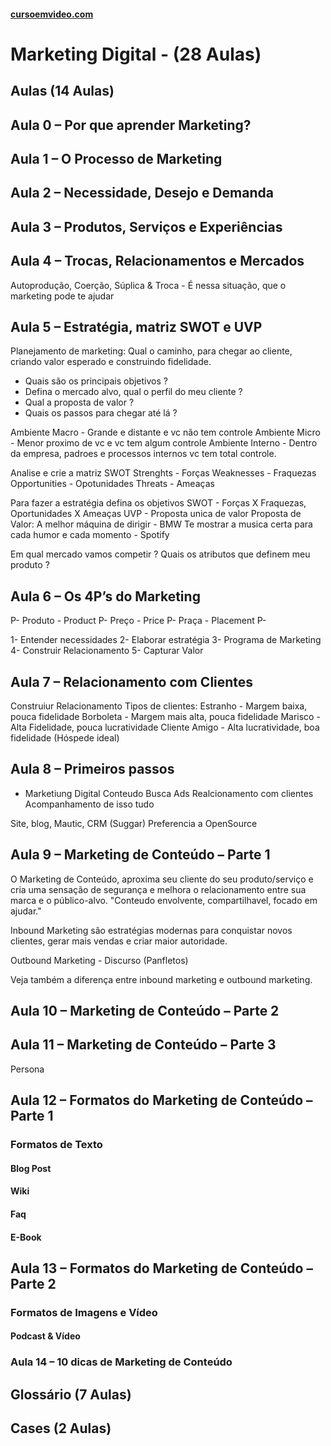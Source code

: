 #### [cursoemvideo.com](https://www.cursoemvideo.com/course/)

# Marketing Digital - (28 Aulas)

## Aulas (14 Aulas)

## Aula 0 – Por que aprender Marketing?

## Aula 1 – O Processo de Marketing

## Aula 2 – Necessidade, Desejo e Demanda

## Aula 3 – Produtos, Serviços e Experiências

## Aula 4 – Trocas, Relacionamentos e Mercados

Autoprodução, Coerção, Súplica &
Troca - É nessa situação, que o marketing pode te ajudar

## Aula 5 – Estratégia, matriz SWOT e UVP

Planejamento de marketing:
Qual o caminho, para chegar ao cliente, criando valor esperado e construindo fidelidade.

- Quais são os principais objetivos ?
- Defina o mercado alvo, qual o perfil do meu cliente ?
- Qual a proposta de valor ?
- Quais os passos para chegar até lá ?

Ambiente Macro - Grande e distante e vc não tem controle
Ambiente Micro - Menor proximo de vc e vc tem algum controle
Ambiente Interno - Dentro da empresa, padroes e processos internos vc tem total controle.

Analise e crie a matriz SWOT
Strenghts - Forças
Weaknesses - Fraquezas
Opportunities - Opotunidades
Threats - Ameaças

Para fazer a estratégia defina os objetivos
SWOT - Forças X Fraquezas, Oportunidades X Ameaças
UVP - Proposta unica de valor
Proposta de Valor: A melhor máquina de dirigir - BMW
Te mostrar a musica certa para cada humor e cada momento - Spotify

Em qual mercado vamos competir ?
Quais os atributos que definem meu produto ?

## Aula 6 – Os 4P’s do Marketing

P- Produto - Product
P- Preço - Price
P- Praça - Placement
P-

1- Entender necessidades
2- Elaborar estratégia
3- Programa de Marketing
4- Construir Relacionamento
5- Capturar Valor

## Aula 7 – Relacionamento com Clientes

Construiur Relacionamento
Tipos de clientes:
Estranho - Margem baixa, pouca fidelidade
Borboleta - Margem mais alta, pouca fidelidade
Marisco - Alta Fidelidade, pouca lucratividade
Cliente Amigo - Alta lucratividade, boa fidelidade (Hóspede ideal)

## Aula 8 – Primeiros passos

- Marketiung Digital
  Conteudo
  Busca
  Ads
  Realcionamento com clientes
  Acompanhamento de isso tudo

Site, blog, Mautic, CRM (Suggar)
Preferencia a OpenSource

## Aula 9 – Marketing de Conteúdo – Parte 1

O Marketing de Conteúdo, aproxima seu cliente do seu produto/serviço e cria uma sensação de segurança e melhora o relacionamento entre sua marca e o público-alvo.
"Conteudo envolvente, compartilhavel, focado em ajudar."

Inbound Marketing são estratégias modernas para conquistar novos clientes, gerar mais vendas e criar maior autoridade.

Outbound Marketing - Discurso (Panfletos)

Veja também a diferença entre inbound marketing e outbound marketing.

## Aula 10 – Marketing de Conteúdo – Parte 2

## Aula 11 – Marketing de Conteúdo – Parte 3

Persona

## Aula 12 – Formatos do Marketing de Conteúdo – Parte 1

### Formatos de Texto
#### Blog Post
#### Wiki
#### Faq
#### E-Book
#### 

## Aula 13 – Formatos do Marketing de Conteúdo – Parte 2

### Formatos de Imagens e Vídeo
#### Podcast & Vídeo

### Aula 14 – 10 dicas de Marketing de Conteúdo

## Glossário (7 Aulas)

## Cases (2 Aulas)
